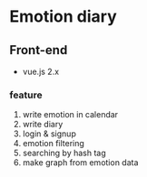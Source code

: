 # Emotion diary

## Front-end
- vue.js 2.x


### feature
1. write emotion in calendar
2. write diary
3. login & signup
4. emotion filtering
5. searching by hash tag
6. make graph from emotion data
